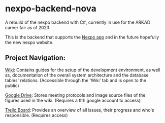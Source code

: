 # nexpo-backend-nova
A rebuild of the nexpo backend with C#, currently in use for the ARKAD career fair as of 2023.

This is the backend that supports the [Nexpo app](https://github.com/careerfairsystems/nexpo-app) and in the future hopefully the new nexpo website.



## Project Navigation: 

[Wiki](https://github.com/careerfairsystems/nexpo-backend-nova/wiki): Contains guides for the setup of the development environment, as well as, documentation of the overall system architecture and the database tables' relations. 
(Accessible through the 'Wiki' tab and is open to the public) 

[Google Drive](https://drive.google.com/drive/u/4/folders/1jfxYhCdO21Vysh60JyGSvvSZEn65fIn5): Stores meeting protocols and image source files of the figures used in the wiki. 
(Requires a tlth google account to access) 

[Trello Board](https://trello.com/b/Mo2cpo31/backend): Provides an overview of all issues, their progress and who's responsible. 
(Requires access)



